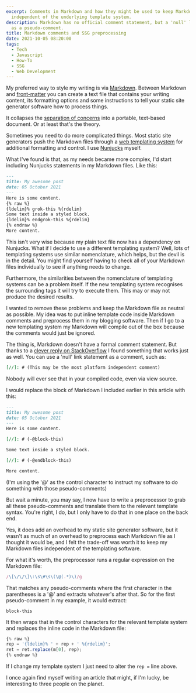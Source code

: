 ```yaml
---
excerpt: Comments in Markdown and how they might be used to keep Markdown files
  independent of the underlying template system.
description: Markdown has no official comment statement, but a 'null' link works
  as a pseudo-comment.
title: Markdown comments and SSG preprocessing
date: 2021-10-05 08:20:00
tags:
  - Tech
  - Javascript
  - How-To
  - SSG
  - Web Development
---
```

My preferred way to style my writing is via [Markdown](https://en.wikipedia.org/wiki/Markdown). Between Markdown and [front-matter](https://jekyllrb.com/docs/front-matter/) you can create a text file that contains your writing content, its formatting options and some instructions to tell your static site generator software how to process things.

It collapses the [separation of concerns](https://en.wikipedia.org/wiki/Separation_of_concerns) into a portable, text-based document. Or at least that's the theory.

Sometimes you need to do more complicated things. Most static site generators push the Markdown files through a [web templating system](https://en.wikipedia.org/wiki/Web_template_system) for additional formatting and control. I use [Nunjucks](https://mozilla.github.io/nunjucks/) myself.

What I've found is that, as my needs became more complex, I'd start including Nunjucks statements in my Markdown files. Like this:

```markdown
---
title: My awesome post
date: 05 October 2021
---
Here is some content.
{% raw %}
{ldelim}% grok-this %{rdelim}
Some text inside a styled block.
{ldelim}% endgrok-this %{rdelim}
{% endraw %}
More content.
```

This isn't very wise because my plain text file now has a dependency on Nunjucks. What if I decide to use a different templating system? Well, lots of templating systems use similar nomenclature, which helps, but the devil is in the detail. You might find yourself having to check all of your Markdown files individually to see if anything needs to change.

Furthermore, the similarities between the nomenclature of templating systems can be a problem itself. If the new templating system recognises the surrounding tags it will try to execute them. This may or may not produce the desired results.

I wanted to remove these problems and keep the Markdown file as neutral as possible. My idea was to put inline template code inside Markdown comments and preprocess them in my blogging software. Then if I go to a new templating system my Markdown will compile out of the box because the comments would just be ignored.

The thing is, Markdown doesn't have a formal comment statement. But thanks to a [clever reply on StackOverflow](https://stackoverflow.com/a/20885980) I found something that works just as well. You can use a 'null' link statement as a comment, such as:

```markdown
[//]: # (This may be the most platform independent comment)
```

Nobody will ever see that in your compiled code, even via view source.

I would replace the block of Markdown I included earlier in this article with this:

```markdown
---
title: My awesome post
date: 05 October 2021
---
Here is some content.

[//]: # (-@block-this)

Some text inside a styled block.

[//]: # (-@endblock-this)

More content.
```

(I'm using the '@' as the control character to instruct my software to do something with those pseudo-comments)

But wait a minute, you may say, I now have to write a preprocessor to grab all these pseudo-comments and translate them to the relevant template syntax. You're right, I do, but I only have to do that in one place on the back end.

Yes, it does add an overhead to my static site generator software, but it wasn't as much of an overhead to preprocess each Markdown file as I thought it would be, and I felt the trade-off was worth it to keep my Markdown files independent of the templating software.

For what it's worth, the preprocessor runs a regular expression on the Markdown file:

```javascript
/\[\/\/\]\:\s\#\s\(\@(.*)\)/g
```

That matches any pseudo-comments where the first character in the parentheses is a '@' and extracts whatever's after that. So for the first pseudo-comment in my example, it would extract:

```
block-this
```

It then wraps that in the control characters for the relevant template system and replaces the inline code in the Markdown file:

```javascript
{% raw %}
rep = '{ldelim}% ' + rep + ' %{rdelim}';
ret = ret.replace(m[0], rep);
{% endraw %}
```

If I change my template system I just need to alter the `rep =` line above.

I once again find myself writing an article that might, if I'm lucky, be interesting to three people on the planet.